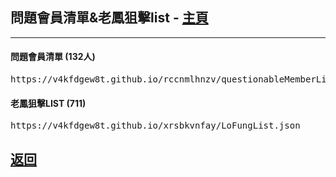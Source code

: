 <h2 id="questionable_n_Fung_list">問題會員清單&老鳳狙擊list - <a href="https://lihkg.com/thread/2841778/page/21?post=520">主頁</a></h2>
<hr />

<h4>問題會員清單 (132人)</h4>
<div class="questionable_list1"><pre>https://v4kfdgew8t.github.io/rccnmlhnzv/questionableMemberList.json</pre></div>
<h4>老鳳狙擊LIST (711)</h4>
<div class="Fung_list1"><pre>https://v4kfdgew8t.github.io/xrsbkvnfay/LoFungList.json</pre></div>

<h2><a href="./">返回</a></h2>
